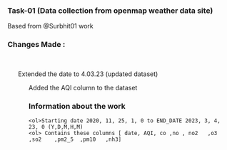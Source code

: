 ### Task-01 (Data collection from openmap weather data site)
Based from @Surbhit01 work

### Changes Made :
<br>
<ul>Extended the date to 4.03.23 (updated dataset)
 <ul>Added the AQI column to the dataset


### Information about the work
    <ol>Starting date 2020, 11, 25, 1, 0 to END_DATE 2023, 3, 4, 23, 0 (Y,D,M,H,M)
    <ol> Contains these columns [ date, AQI, co	,no	, no2	,o3	,so2	,pm2_5	,pm10	,nh3]
